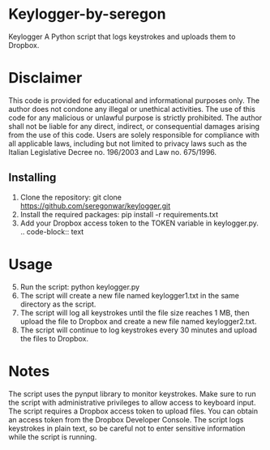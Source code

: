 
# Keylogger-by-seregon
Keylogger
A Python script that logs keystrokes and uploads them to Dropbox.

# Disclaimer
This code is provided for educational and informational purposes only. The author does not condone any illegal or unethical activities. The use of this code for any malicious or unlawful purpose is strictly prohibited. The author shall not be liable for any direct, indirect, or consequential damages arising from the use of this code. Users are solely responsible for compliance with all applicable laws, including but not limited to privacy laws such as the Italian Legislative Decree no. 196/2003 and Law no. 675/1996.

Installing
----------
1. Clone the repository: git clone https://github.com/seregonwar/keylogger.git
2. Install the required packages: pip install -r requirements.txt
3. Add your Dropbox access token to the TOKEN variable in keylogger.py.
.. code-block:: text
# Usage
5. Run the script: python keylogger.py
6. The script will create a new file named keylogger1.txt in the same directory as the script.
7. The script will log all keystrokes until the file size reaches 1 MB, then upload the file to Dropbox and create a new file named keylogger2.txt.
8. The script will continue to log keystrokes every 30 minutes and upload the files to Dropbox.

# Notes
The script uses the pynput library to monitor keystrokes. Make sure to run the script with administrative privileges to allow access to keyboard input.
The script requires a Dropbox access token to upload files. You can obtain an access token from the Dropbox Developer Console.
The script logs keystrokes in plain text, so be careful not to enter sensitive information while the script is running.

